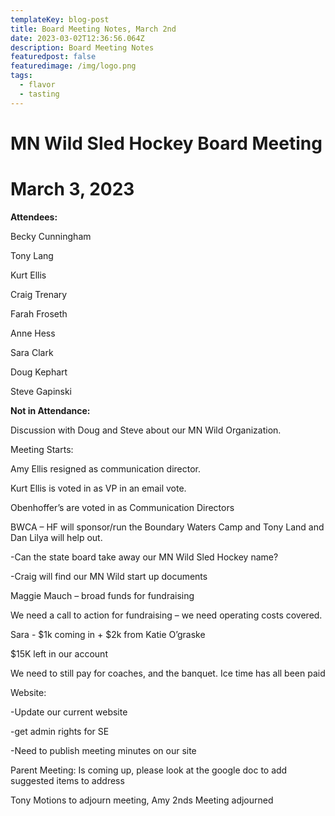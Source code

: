 ```yaml
---
templateKey: blog-post
title: Board Meeting Notes, March 2nd
date: 2023-03-02T12:36:56.064Z
description: Board Meeting Notes
featuredpost: false
featuredimage: /img/logo.png
tags:
  - flavor
  - tasting
---
```

# **MN Wild Sled Hockey Board Meeting**

# **March 3, 2023**

**Attendees:**

Becky Cunningham

Tony Lang

Kurt Ellis

Craig Trenary

Farah Froseth

Anne Hess

Sara Clark

Doug Kephart

Steve Gapinski

**Not in Attendance:**

Discussion with Doug and Steve about our MN Wild Organization.

Meeting Starts:

Amy Ellis resigned as communication director.

Kurt Ellis is voted in as VP in an email vote.

Obenhoffer’s are voted in as Communication Directors

BWCA – HF will sponsor/run the Boundary Waters Camp and Tony Land and Dan Lilya will help out.

\-Can the state board take away our MN Wild Sled Hockey name?

\-Craig will find our MN Wild start up documents

Maggie Mauch – broad funds for fundraising

We need a call to action for fundraising – we need operating costs covered.

Sara - $1k coming in + $2k from Katie O’graske

$15K left in our account

We need to still pay for coaches, and the banquet. Ice time has all been paid

Website:

\-Update our current website

\-get admin rights for SE

\-Need to publish meeting minutes on our site

Parent Meeting: Is coming up, please look at the google doc to add suggested items to address

Tony Motions to adjourn meeting, Amy 2nds Meeting adjourned